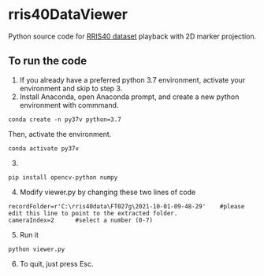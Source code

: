 # rris40DataViewer
Python source code for [RRIS40 dataset](https://koonyook.github.io/rris40/) playback with 2D marker projection.

## To run the code
1. If you already have a preferred python 3.7 environment, activate your environment and skip to step 3.
2. Install Anaconda, open Anaconda prompt, and create a new python environment with commmand.
```
conda create -n py37v python=3.7
```
Then, activate the environment.
```
conda activate py37v
```
3. 
```
pip install opencv-python numpy
```
4. Modify viewer.py by changing these two lines of code
```
recordFolder=r'C:\rris40data\FT027g\2021-10-01-09-48-29'    #please edit this line to point to the extracted folder.
cameraIndex=2      #select a number (0-7)
```
5. Run it
```
python viewer.py
```
6. To quit, just press Esc.
